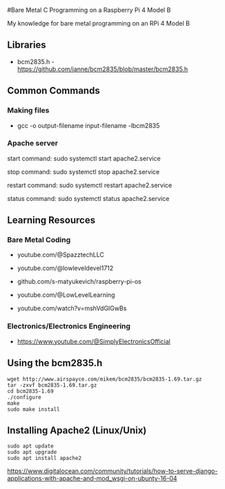 #Bare Metal C Programming on a Raspberry Pi 4 Model B

My knowledge for bare metal programming on an RPi 4 Model B

## Libraries

- bcm2835.h - https://github.com/janne/bcm2835/blob/master/bcm2835.h

## Common Commands

### Making files

- gcc -o output-filename input-filename -lbcm2835  

### Apache server

start command: sudo systemctl start apache2.service

stop command: sudo systemctl stop apache2.service

restart command: sudo systemctl restart apache2.service

status command: sudo systemctl status apache2.service

## Learning Resources

### Bare Metal Coding

- youtube.com/@SpazztechLLC

- youtube.com/@lowleveldevel1712

- github.com/s-matyukevich/raspberry-pi-os

- youtube.com/@LowLevelLearning

- youtube.com/watch?v=mshVdGIGwBs

### Electronics/Electronics Engineering

- https://www.youtube.com/@SimplyElectronicsOfficial

## Using the bcm2835.h

```
wget http://www.airspayce.com/mikem/bcm2835/bcm2835-1.69.tar.gz
tar -zxvf bcm2835-1.69.tar.gz
cd bcm2835-1.69
./configure
make
sudo make install
```

## Installing Apache2 (Linux/Unix)

```
sudo apt update
sudo apt upgrade
sudo apt install apache2
```

https://www.digitalocean.com/community/tutorials/how-to-serve-django-applications-with-apache-and-mod_wsgi-on-ubunty-16-04
